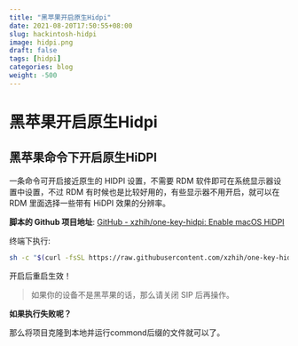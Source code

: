 ```yaml
---
title: "黑苹果开启原生Hidpi"
date: 2021-08-20T17:50:55+08:00
slug: hackintosh-hidpi
image: hidpi.png
draft: false
tags: [hidpi]
categories: blog
weight: -500
---
```


# 黑苹果开启原生Hidpi

## 黑苹果命令下开启原生HiDPI

一条命令可开启接近原生的 HIDPI 设置，不需要 RDM 软件即可在系统显示器设置中设置，不过 RDM 有时候也是比较好用的，有些显示器不用开启，就可以在 RDM 里面选择一些带有 HiDPI 效果的分辨率。

**脚本的 Github 项目地址**: [GitHub - xzhih/one-key-hidpi: Enable macOS HiDPI](https://github.com/xzhih/one-key-hidpi)

终端下执行:

```bash
sh -c "$(curl -fsSL https://raw.githubusercontent.com/xzhih/one-key-hidpi/master/hidpi.sh)"
```

开启后重启生效！

> 如果你的设备不是黑苹果的话，那么请关闭 SIP 后再操作。

**如果执行失败呢？**

那么将项目克隆到本地并运行commond后缀的文件就可以了。